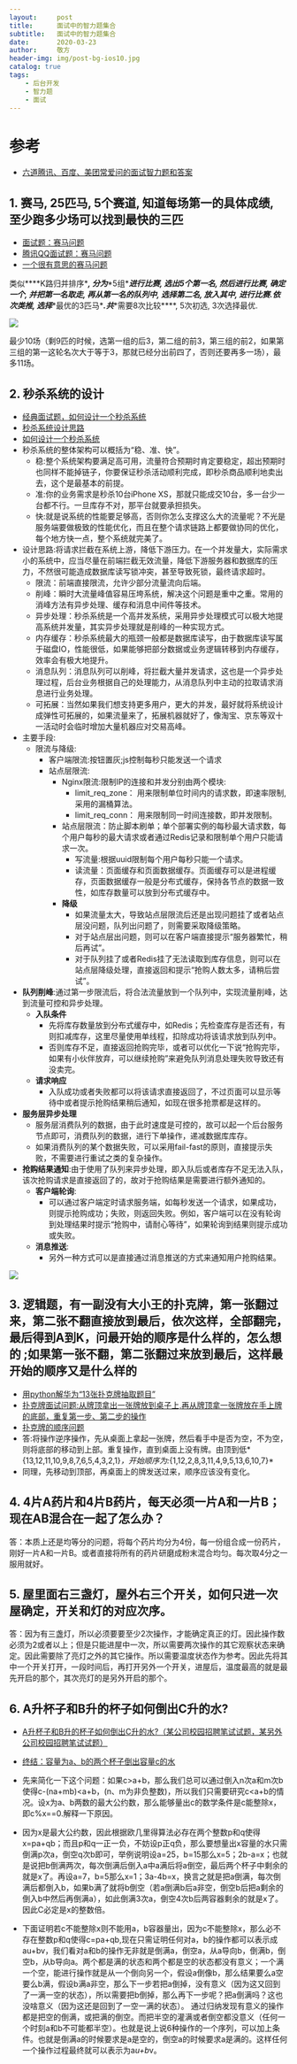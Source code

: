 ```yaml
---
layout:     post
title:      面试中的智力题集合
subtitle:   面试中的智力题集合
date:       2020-03-23
author:     敬方
header-img: img/post-bg-ios10.jpg
catalog: true
tags:
    - 后台开发
    - 智力题
    - 面试
---
```






# 参考

- [六道腾讯、百度、美团常爱问的面试智力题和答案](https://blog.csdn.net/abcdefg90876/article/details/102752131?depth_1-utm_source=distribute.pc_relevant.none-task&utm_source=distribute.pc_relevant.none-task)

## 1. 赛马, 25匹马, 5个赛道, 知道每场第一的具体成绩, 至少跑多少场可以找到最快的三匹

- [面试题：赛马问题](https://blog.csdn.net/jiutianhe/article/details/40744023)
- [腾讯QQ面试题：赛马问题](https://blog.csdn.net/zjhzyzc/article/details/4743585?depth_1-utm_source=distribute.pc_relevant.none-task&utm_source=distribute.pc_relevant.none-task)
- [一个很有意思的赛马问题](https://blog.csdn.net/Amy_mm/article/details/88733460?depth_1-utm_source=distribute.pc_relevant.none-task&utm_source=distribute.pc_relevant.none-task)

类似***\*K路归并排序\****, 分为***\*5组\****进行比赛, 选出5个第一名, 然后进行比赛, 确定一个, 并把第一名取走, 再从第一名的队列中, 选择第二名, 放入其中, 进行比赛.依次类推, 选择***\*最优的3匹马\****.共***\*需要8次比较\****, 5次初选, 3次选择最优.



![](https://img-blog.csdnimg.cn/20190322095144928.png?x-oss-process=image/watermark,type_ZmFuZ3poZW5naGVpdGk,shadow_10,text_aHR0cHM6Ly9ibG9nLmNzZG4ubmV0L0FteV9tbQ==,size_16,color_FFFFFF,t_70)

最少10场（剩9匹的时候，选第一组的后3，第二组的前3，第三组的前2，如果第三组的第一这轮名次大于等于3，那就已经分出前四了，否则还要再多一场），最多11场。



## 2. 秒杀系统的设计
- [经典面试题，如何设计一个秒杀系统](https://blog.csdn.net/weixin_34246551/article/details/91369704)
- [秒杀系统设计思路](https://www.jianshu.com/p/60319f5f4167)
- [如何设计一个秒杀系统](https://github.com/gzc426/Java-Interview/blob/master/项目推荐/秒杀.md)
- 秒杀系统的整体架构可以概括为“稳、准、快”。
	- 稳:整个系统架构要满足高可用，流量符合预期时肯定要稳定，超出预期时也同样不能掉链子，你要保证秒杀活动顺利完成，即秒杀商品顺利地卖出去，这个是最基本的前提。
	- 准:你的业务需求是秒杀10台iPhone XS，那就只能成交10台，多一台少一台都不行。一旦库存不对，那平台就要承担损失。
	- 快:就是说系统的性能要足够高，否则你怎么支撑这么大的流量呢？不光是服务端要做极致的性能优化，而且在整个请求链路上都要做协同的优化，每个地方快一点，整个系统就完美了。
- 设计思路:将请求拦截在系统上游，降低下游压力。在一个并发量大，实际需求小的系统中，应当尽量在前端拦截无效流量，降低下游服务器和数据库的压力，不然很可能造成数据库读写锁冲突，甚至导致死锁，最终请求超时。
	- 限流：前端直接限流，允许少部分流量流向后端。
	- 削峰：瞬时大流量峰值容易压垮系统，解决这个问题是重中之重。常用的消峰方法有异步处理、缓存和消息中间件等技术。
	- 异步处理：秒杀系统是一个高并发系统，采用异步处理模式可以极大地提高系统并发量，其实异步处理就是削峰的一种实现方式。
	- 内存缓存：秒杀系统最大的瓶颈一般都是数据库读写，由于数据库读写属于磁盘IO，性能很低，如果能够把部分数据或业务逻辑转移到内存缓存，效率会有极大地提升。
	- 消息队列：消息队列可以削峰，将拦截大量并发请求，这也是一个异步处理过程，后台业务根据自己的处理能力，从消息队列中主动的拉取请求消息进行业务处理。
	- 可拓展：当然如果我们想支持更多用户，更大的并发，最好就将系统设计成弹性可拓展的，如果流量来了，拓展机器就好了，像淘宝、京东等双十一活动时会临时增加大量机器应对交易高峰。
- 主要手段:
	- 限流与降级:
		- 客户端限流:按钮置灰;js控制每秒只能发送一个请求
		- 站点层限流:
			- Nginx限流:限制IP的连接和并发分别由两个模块:
				- limit_req_zone： 用来限制单位时间内的请求数，即速率限制,采用的漏桶算法。
				- limit_req_conn： 用来限制同一时间连接数，即并发限制。
			- 站点层限流：防止脚本刷单；单个部署实例的每秒最大请求数，每个用户每秒的最大请求或者通过Redis记录和限制单个用户只能请求一次。
				- 写流量:根据uuid限制每个用户每秒只能一个请求。
				- 读流量：页面缓存和页面数据缓存。页面缓存可以是进程缓存，页面数据缓存一般是分布式缓存，保持各节点的数据一致性，如库存数量可以放到分布式缓存中。
			- **降级**
				- 如果流量太大，导致站点层限流后还是出现问题挂了或者站点层没问题，队列出问题了，则需要采取降级策略。
				- 对于站点层出问题，则可以在客户端直接提示“服务器繁忙，稍后再试”。
				- 对于队列挂了或者Redis挂了无法读取到库存信息，则可以在站点层降级处理，直接返回和提示“抢购人数太多，请稍后尝试”。
- **队列削峰**:通过第一步限流后，将合法流量放到一个队列中，实现流量削峰，达到流量可控和异步处理。
	- **入队条件**
		- 先将库存数量放到分布式缓存中，如Redis；先检查库存是否还有，有则扣减库存，这里尽量使用单线程，扣除成功将该请求放到队列中。
		- 否则库存不足，直接返回抢购完毕，或者可以优化一下说“抢购完毕，如果有小伙伴放弃，可以继续抢购”来避免队列消息处理失败导致还有没卖完。
	- **请求响应**
		- 入队成功或者失败都可以将该请求直接返回了，不过页面可以显示等待中或者提示抢购结果稍后通知，如现在很多抢票都是这样的。
- **服务层异步处理**
	- 服务层消费队列的数据，由于此时速度是可控的，故可以起一个后台服务节点即可，消费队列的数据，进行下单操作，递减数据库库存。
	- 如果消费队列的某个数据失败，可以采用fail-fast的原则，直接提示失败，不需要进行重试之类的复杂操作。
- **抢购结果通知**:由于使用了队列来异步处理，即入队后或者库存不足无法入队，该次抢购请求是直接返回了的，故对于抢购结果是需要进行额外通知的。
	- **客户端轮询**:
		- 可以通过客户端定时请求服务端，如每秒发送一个请求，如果成功，则提示抢购成功；失败，则返回失败。例如，客户端可以在没有轮询到处理结果时提示“抢购中，请耐心等待”，如果轮询到结果则提示成功或失败。
	- **消息推送**:
		- 另外一种方式可以是直接通过消息推送的方式来通知用户抢购结果。

![](https://upload-images.jianshu.io/upload_images/17825765-eb79eafb42ea2c19.png?imageMogr2/auto-orient/strip|imageView2/2/format/webp)



## 3.  逻辑题，有一副没有大小王的扑克牌，第一张翻过来，第二张不翻直接放到最后，依次这样，全部翻完，最后得到A到K，问最开始的顺序是什么样的，怎么想的 ;如果第一张不翻，第二张翻过来放到最后，这样最开始的顺序又是什么样的


- [用python解华为“13张扑克牌抽取题目”](https://blog.csdn.net/vinrex/article/details/37813899?depth_1-utm_source=distribute.pc_relevant.none-task&utm_source=distribute.pc_relevant.none-task)
- [扑克牌面试问题:从牌顶拿出一张牌放到桌子上,再从牌顶拿一张牌放在手上牌的底部，重复第一步、第二步的操作](https://blog.csdn.net/qinfeng9988/article/details/83868644?depth_1-utm_source=distribute.pc_relevant.none-task&utm_source=distribute.pc_relevant.none-task)
- [扑克牌的顺序问题](https://blog.csdn.net/qq_25002995/article/details/103115750?depth_1-utm_source=distribute.pc_relevant.none-task&utm_source=distribute.pc_relevant.none-task)
- 答:将操作逆序操作，先从桌面上拿起一张牌，然后看手中是否为空，不为空，则将底部的移动到上部。重复操作，直到桌面上没有牌。由顶到低*{13,12,11,10,9,8,7,6,5,4,3,2,1}*，开始顺序为:*{1,12,2,8,3,11,4,9,5,13,6,10,7}*  
- 同理，先移动到顶部，再桌面上的牌发送过来，顺序应该没有变化。

## 4. 4片A药片和4片B药片，每天必须一片A和一片B；现在AB混合在一起了怎么办？

答：本质上还是均等分的问题，将每个药片均分为4份，每一份组合成一份药片，刚好一片A和一片B。或者直接将所有的药片研磨成粉末混合均匀。每次取4分之一服用就好。

## 5. 屋里面右三盏灯，屋外右三个开关，如何只进一次屋确定，开关和灯的对应次序。

答：因为有三盏灯，所以必须要要至少2次操作，才能确定真正的灯。因此操作数必须为2或者以上；但是只能进屋中一次，所以需要两次操作的其它观察状态来确定。因此需要除了亮灯之外的其它操作。所以需要温度状态作为参考。因此先将其中一个开关打开，一段时间后，再打开另外一个开关，进屋后，温度最高的就是最先开启的那个，其次亮灯的是另外开启的那个。

## 6. A升杯子和B升的杯子如何倒出C升的水?

- [A升杯子和B升的杯子如何倒出C升的水?（某公司校园招聘笔试试题，某另外公司校园招聘笔试试题）](https://blog.csdn.net/stpeace/article/details/8106804)

- [终结：容量为a、b的两个杯子倒出容量c的水](https://blog.csdn.net/henuboy/article/details/11287183?depth_1-utm_source=distribute.pc_relevant.none-task-blog-BlogCommendFromBaidu-1&utm_source=distribute.pc_relevant.none-task-blog-BlogCommendFromBaidu-1)
- 先来简化一下这个问题：如果c>a+b，那么我们总可以通过倒入n次a和m次b使得c-(na+mb)<a+b，(n、m为非负整数)，所以我们只需要研究c<a+b的情况。设x为a、b两数的最大公约数，那么能够量出c的数学条件是c能整除x，即c%x==0.解释一下原因。
- 因为x是最大公约数，因此根据欧几里得算法必存在两个整数p和q使得x=pa+qb；而且p和q一正一负，不妨设p正q负，那么要想量出x容量的水只需倒满p次a，倒空q次b即可，举例说明设a=25，b=15那么x=5；2b-a=x；也就是说把b倒满两次，每次倒满后倒入a中a满后将a倒空，最后两个杯子中剩余的就是x了。再设a=7，b=5那么x=1；3a-4b=x，换言之就是把a倒满，每次倒满后都倒入b，如果b满了就将b倒空（若a倒满b后a非空，倒空b后把a剩余的倒入b中然后再倒满a），如此倒满3次a，倒空4次b后两容器剩余的就是x了。因此C必定是x的整数倍。
- 下面证明若c不能整除x则不能用a，b容器量出，因为c不能整除x，那么必不存在整数p和q使得c=pa+qb,现在只需证明任何对a，b的操作都可以表示成au+bv，我们看对a和b的操作无非就是倒满a，倒空a，从a导向b，倒满b，倒空b，从b导向a。两个都是满的状态和两个都是空的状态都没有意义；一个满一个空，能进行操作就是从一个倒向另一个，假设a倒像b，那么结果要么a空要么b满，假设b满a非空，那么下一步若把a倒掉，没有意义（因为这又回到了一满一空的状态），所以需要把b倒掉，那么再下一步呢？把a倒满吗？这也没啥意义（因为这还是回到了一空一满的状态）。
  通过归纳发现有意义的操作都是把空的倒满，或把满的倒空。而把半空的灌满或者倒空都没意义（任何一个时刻a和b不可能都半空）。也就是说上说6种操作的一个序列，可以加上条件。也就是倒满a的时候要求是a是空的，倒空a的时候要求a是满的。这样任何一个操作过程最终就可以表示为a*u+b*v。